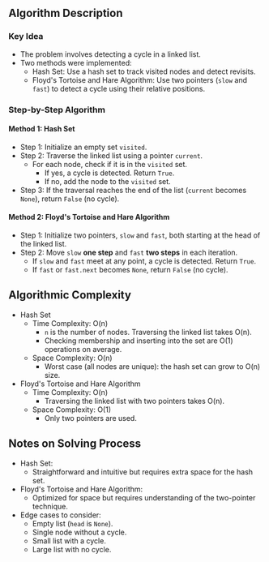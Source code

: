 ## Algorithm Description
### Key Idea
- The problem involves detecting a cycle in a linked list.
- Two methods were implemented:
  - Hash Set: Use a hash set to track visited nodes and detect revisits.
  - Floyd's Tortoise and Hare Algorithm: Use two pointers (```slow``` and ```fast```) to detect a cycle using their relative positions.

### Step-by-Step Algorithm
#### Method 1: Hash Set
- Step 1: Initialize an empty set ```visited```.
- Step 2: Traverse the linked list using a pointer ```current```.
  - For each node, check if it is in the ```visited``` set.
    - If yes, a cycle is detected. Return ```True```.
    - If no, add the node to the ```visited``` set.
- Step 3: If the traversal reaches the end of the list (```current``` becomes ```None```), return ```False``` (no cycle).
#### Method 2: Floyd's Tortoise and Hare Algorithm
- Step 1: Initialize two pointers, ```slow``` and ```fast```, both starting at the head of the linked list.
- Step 2: Move ```slow``` **one step** and ```fast``` **two steps** in each iteration.
  - If ```slow``` and ```fast``` meet at any point, a cycle is detected. Return ```True```.
  - If ```fast``` or ```fast.next``` becomes ```None```, return ```False``` (no cycle).

## Algorithmic Complexity
- Hash Set
  - Time Complexity: O(n)
    - ```n``` is the number of nodes. Traversing the linked list takes O(n).
    - Checking membership and inserting into the set are O(1) operations on average.
  - Space Complexity: O(n)
    - Worst case (all nodes are unique): the hash set can grow to O(n) size.
- Floyd's Tortoise and Hare Algorithm
  - Time Complexity: O(n)
    - Traversing the linked list with two pointers takes O(n).
  - Space Complexity: O(1)
    - Only two pointers are used.

## Notes on Solving Process
- Hash Set:
  - Straightforward and intuitive but requires extra space for the hash set.
- Floyd's Tortoise and Hare Algorithm:
  - Optimized for space but requires understanding of the two-pointer technique.
- Edge cases to consider:
  - Empty list (```head``` is ```None```).
  - Single node without a cycle.
  - Small list with a cycle.
  - Large list with no cycle.